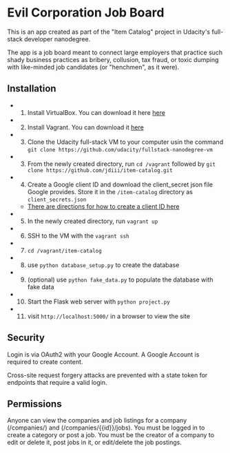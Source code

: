 # Evil Corporation Job Board
This is an app created as part of the "Item Catalog" project in Udacity's full-stack developer nanodegree.

The app is a job board meant to connect large employers that practice such shady business practices as bribery, collusion, tax fraud, or toxic dumping with like-minded job candidates (or "henchmen", as it were).


## Installation
* 1. Install VirtualBox. You can download it here [here](https://www.virtualbox.org/wiki/Downloads)
* 2. Install Vagrant. You can download it [here](https://www.vagrantup.com/downloads)
* 3. Clone the Udacity full-stack VM to your computer usin the command `git clone https://github.com/udacity/fullstack-nanodegree-vm`
* 3. From the newly created directory, run `cd /vagrant` followed by `git clone https://github.com/jdiii/item-catalog.git`
* 4. Create a Google client ID and download the client_secret json file Google provides. Store it in the `/item-catalog` directory as `client_secrets.json`
	* [There are directions for how to create a client ID here](https://developers.google.com/identity/sign-in/web/devconsole-project)
* 5. In the newly created directory, run `vagrant up`
* 6. SSH to the VM with the `vagrant ssh`
* 7. `cd /vagrant/item-catalog`
* 8. use `python database_setup.py` to create the database
* 9. (optional) use `python fake_data.py` to populate the database with fake data
* 10. Start the Flask web server with `python project.py`
* 11. visit `http://localhost:5000/` in a browser to view the site

## Security
Login is via OAuth2 with your Google Account. A Google Account is required to create content.

Cross-site request forgery attacks are prevented with a state token for endpoints that require a valid login.

## Permissions
Anyone can view the companies and job listings for a company (/companies/) and (/companies/{{id}}/jobs). You must be logged in to create a category or post a job. You must be the creator of a company to edit or delete it, post jobs in it, or edit/delete the job postings.
